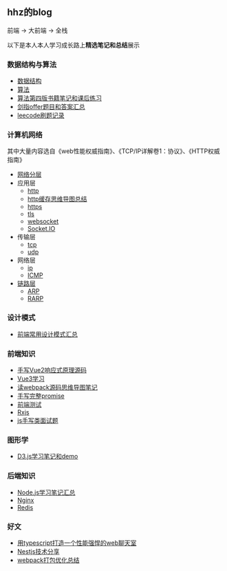 ## hhz的blog
前端 -> 大前端 -> 全栈

以下是本人本人学习成长路上**精选笔记和总结**展示
### 数据结构与算法
- [数据结构](././Arithmetic\learnArithmetic\数据结构)
- [算法](./Arithmetic\learnArithmetic\算法)
- [算法第四版书籍笔记和课后练习](./Arithmetic\learnArithmetic\算法4)
- [剑指offer题目和答案汇总](./Arithmetic\learnArithmetic\剑指offer)
- [leecode刷题记录](./Arithmetic\learnArithmetic\leecode练习)

### 计算机网络
其中大量内容选自《web性能权威指南》、《TCP/IP详解卷1：协议》、《HTTP权威指南》
- [网络分层](./ComputerNetwork\计算机网络.md)
- 应用层
  - [http](./ComputerNetwork\http.md)
  - [http缓存思维导图总结](./ComputerNetwork\web缓存.xmind)
  - [https](./ComputerNetwork\https.md)
  - [tls](./ComputerNetwork\tls.md)
  - [websocket](./ComputerNetwork\websocket.md)
  - [Socket.IO](./Frontend\learnSocket.io)
- 传输层
  - [tcp](./ComputerNetwork\tcp\tcp.md)
  - [udp](./ComputerNetwork\udp.md)
- 网络层
  - [ip](./ComputerNetwork\ip\ip.md)
  - [ICMP](./ComputerNetwork\ICMP-Internet控制报文协议.md)
- [链路层](./ComputerNetwork\tcpip协议族-链路层.md)
  - [ARP](./ComputerNetwork\ARP-地址解析协议.md)
  - [RARP](./ComputerNetwork\RARP-逆地址解析协议.md)

### 设计模式
- [前端常用设计模式汇总](./DesignMode\设计模式)

### 前端知识
- [手写Vue2响应式原理源码](./Frontend\learnVue\手写vue对象响应式代码)
- [Vue3学习](./Frontend\learnVue\vue3\vue3.md)
- [读webpack源码思维导图笔记](./Frontend\learnWebpack\webpack_source_analysis\webpack源码解析.xmind)
- [手写完整promise](./Frontend\learnEs6\promise\MyPromise\index.js)
- [前端测试](./Frontend\learnTest)
- [Rxjs](./Frontend\learnRxjs\rxjs.md)
- [js手写类面试题](./Frontend\learnJavascript\手写代码.md)

### 图形学
- [D3.js学习笔记和demo](./GraphVisualization\learnD3\d3.md)

### 后端知识
- [Node.js学习笔记汇总](./Backend\learnNode)
- [Nginx](./Backend\learnNginx)
- [Redis](./Backend\learnRedis)

### 好文
- [用typescript打造一个性能强悍的web聊天室](./Backend\learnNode\Nestjs\聊天室\用typescript打造一个性能强悍的web聊天室.md)
- [Nestjs技术分享](./Backend\learnNode\Nestjs\Nestjs入门.pptx)
- [webpack打包优化总结](./Frontend\learnWebpack\webpack打包优化总结.md)